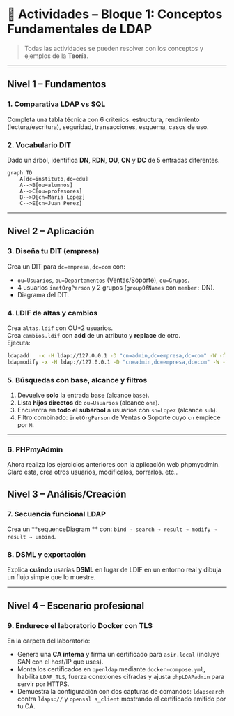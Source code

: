 # 🔧 Actividades – Bloque 1: Conceptos Fundamentales de LDAP

> Todas las actividades se pueden resolver con los conceptos y ejemplos de la **Teoría**.

---

## Nivel 1 – Fundamentos

### 1. Comparativa LDAP vs SQL
Completa una tabla técnica con 6 criterios: estructura, rendimiento (lectura/escritura), seguridad, transacciones, esquema, casos de uso.

### 2. Vocabulario DIT
Dado un árbol, identifica **DN**, **RDN**, **OU**, **CN** y **DC** de 5 entradas diferentes.

```mermaid
graph TD
    A[dc=instituto,dc=edu]
    A-->B[ou=alumnos]
    A-->C[ou=profesores]
    B-->D[cn=Maria Lopez]
    C-->E[cn=Juan Perez]
```

---

## Nivel 2 – Aplicación

### 3. Diseña tu DIT (empresa)

Crea un DIT para `dc=empresa,dc=com` con:

- `ou=Usuarios`, `ou=Departamentos` (Ventas/Soporte), `ou=Grupos`.
- 4 usuarios `inetOrgPerson` y 2 grupos (`groupOfNames` con `member:` DN).
- Diagrama del DIT.

### 4. LDIF de altas y cambios
Crea `altas.ldif` con OU+2 usuarios.  
Crea `cambios.ldif` con **add** de un atributo y **replace** de otro.  
Ejecuta:
```bash
ldapadd   -x -H ldap://127.0.0.1 -D "cn=admin,dc=empresa,dc=com" -W -f altas.ldif
ldapmodify -x -H ldap://127.0.0.1 -D "cn=admin,dc=empresa,dc=com" -W -f cambios.ldif
```

### 5. Búsquedas con base, alcance y filtros

1) Devuelve **solo** la entrada base (alcance `base`).  
2) Lista **hijos directos** de `ou=Usuarios` (alcance `one`).  
3) Encuentra en **todo el subárbol** a usuarios con `sn=Lopez` (alcance `sub`).  
4) Filtro combinado: `inetOrgPerson` de Ventas **o** Soporte cuyo `cn` empiece por `M`.

---

### 6. PHPmyAdmin

Ahora realiza los ejercicios anteriores con la aplicación web phpmyadmin. Claro esta, crea otros usuarios, modificalos, borrarlos. etc..

## Nivel 3 – Análisis/Creación

### 7. Secuencia funcional LDAP
Crea un **sequenceDiagram ** con: `bind → search → result → modify → result → unbind`.

### 8. DSML y exportación
Explica **cuándo** usarías **DSML** en lugar de LDIF en un entorno real y dibuja un flujo simple  que lo muestre.

---

## Nivel 4 – Escenario profesional

### 9. Endurece el laboratorio Docker con TLS
En la carpeta del laboratorio:
- Genera una **CA interna** y firma un certificado para `asir.local` (incluye SAN con el host/IP que uses).
- Monta los certificados en `openldap` mediante `docker-compose.yml`, habilita `LDAP_TLS`, fuerza conexiones cifradas y ajusta `phpLDAPadmin` para servir por HTTPS.
- Demuestra la configuración con dos capturas de comandos: `ldapsearch` contra `ldaps://` y `openssl s_client` mostrando el certificado emitido por tu CA.

